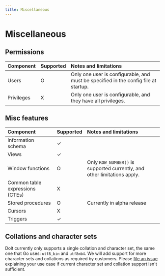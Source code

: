 ```yaml
---
title: Miscellaneous
---
```


# Miscellaneous

## Permissions

| Component | Supported | Notes and limitations |
| :--- | :--- | :--- |
| Users | O | Only one user is configurable, and must be specified in the config file at startup. |
| Privileges | X | Only one user is configurable, and they have all privileges. |

## Misc features

| Component | Supported | Notes and limitations |
| :--- | :--- | :--- |
| Information schema | ✓ |  |
| Views | ✓ |  |
| Window functions | O | Only `ROW_NUMBER()` is supported currently, and other limitations apply. |
| Common table expressions \(CTEs\) | X |  |
| Stored procedures | O | Currently in alpha release |
| Cursors | X |  |
| Triggers | ✓ |  |

## Collations and character sets

Dolt currently only supports a single collation and character set, the same one that Go uses: `utf8_bin` and `utf8mb4`. We will add support for more character sets and collations as required by customers. Please [file an issue](https://github.com/dolthub/dolt/issues) explaining your use case if current character set and collation support isn't sufficient.

